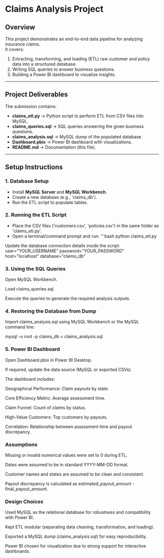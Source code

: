 # Claims Analysis Project

## Overview
This project demonstrates an end-to-end data pipeline for analyzing insurance claims.  
It covers:
1. Extracting, transforming, and loading (ETL) raw customer and policy data into a structured database.
2. Writing SQL queries to answer business questions.
3. Building a Power BI dashboard to visualize insights.

---

## Project Deliverables
The submission contains:
- **claims_etl.py** → Python script to perform ETL from CSV files into MySQL.
- **claims_queries.sql** → SQL queries answering the given business questions.
- **claims_analysis.sql** → MySQL dump of the populated database.
- **Dashboard.pbix** → Power BI dashboard with visualizations.
- **README.md** → Documentation (this file).

---

## Setup Instructions

### 1. Database Setup
- Install **MySQL Server** and **MySQL Workbench**.
- Create a new database (e.g., 'claims_db').
- Run the ETL script to populate tables.

### 2. Running the ETL Script
- Place the CSV files ('customers.csv', 'policies.csv') in the same folder as 'claims_etl.py'.
- Open a terminal/command prompt and run:
  '''bash
  python claims_etl.py

Update the database connection details inside the script:
user="YOUR_USERNAME"
password="YOUR_PASSWORD"
host="localhost"
database="claims_db"

### 3. Using the SQL Queries

Open MySQL Workbench.

Load claims_queries.sql.

Execute the queries to generate the required analysis outputs.


### 4. Restoring the Database from Dump

Import claims_analysis.sql using MySQL Workbench or the MySQL command line:

mysql -u root -p claims_db < claims_analysis.sql


### 5. Power BI Dashboard

Open Dashboard.pbix in Power BI Desktop.

If required, update the data source (MySQL or exported CSVs).

The dashboard includes:

Geographical Performance: Claim payouts by state.

Core Efficiency Metric: Average assessment time.

Claim Funnel: Count of claims by status.

High-Value Customers: Top customers by payouts.

Correlation: Relationship between assessment time and payout discrepancy.

### Assumptions

Missing or invalid numerical values were set to 0 during ETL.

Dates were assumed to be in standard YYYY-MM-DD format.

Customer names and states are assumed to be clean and consistent.

Payout discrepancy is calculated as estimated_payout_amount - final_payout_amount.

### Design Choices

Used MySQL as the relational database for robustness and compatibility with Power BI.

Kept ETL modular (separating data cleaning, transformation, and loading).

Exported a MySQL dump (claims_analysis.sql) for easy reproducibility.

Power BI chosen for visualization due to strong support for interactive dashboards.

